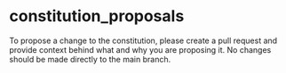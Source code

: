 # constitution_proposals
To propose a change to the constitution, please create a pull request and provide context behind what and why you are proposing it. No changes should be made directly to the main branch.
